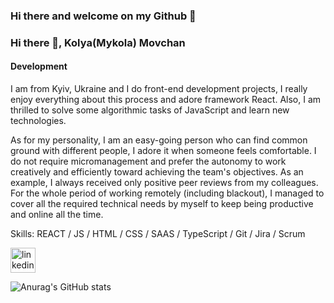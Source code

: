 ### Hi there and welcome on my Github 👋

### Hi there 👋, Kolya(Mykola) Movchan
#### Development
I am from Kyiv, Ukraine and I do front-end development projects, I really enjoy everything about this process and adore framework React. Also, I am thrilled to solve some algorithmic tasks of JavaScript and learn new technologies.

As for my personality, I am an easy-going person who can find common ground with different people, I adore it when someone feels comfortable. I do not require micromanagement and prefer the autonomy to work creatively and efficiently toward achieving the team's objectives. As an example, I always received only positive peer reviews from my colleagues. For the whole period of working remotely (including blackout), I managed to cover all the required technical needs by myself to keep being productive and online all the time.

Skills: REACT / JS / HTML / CSS / SAAS / TypeScript / Git / Jira / Scrum



[<img src='[https://cdn.jsdelivr.net/npm/simple-icons@3.0.1/icons/linkedin.svg](https://www.vhv.rs/dpng/d/5-53359_linkedin-logo-png-transparent-png.png)' alt='linkedin' height='40'>](https://www.linkedin.com/in/klmovchan/)  


![Anurag's GitHub stats](https://github-readme-stats.vercel.app/api?username=kolya-movchan&show_icons=true)
